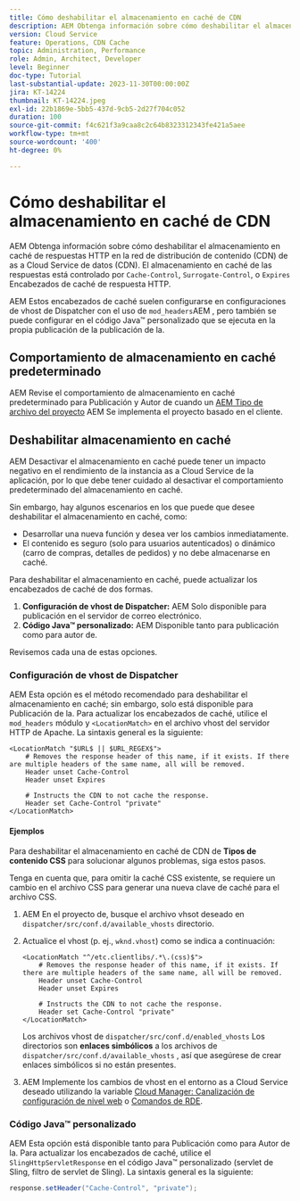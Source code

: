 ```yaml
---
title: Cómo deshabilitar el almacenamiento en caché de CDN
description: AEM Obtenga información sobre cómo deshabilitar el almacenamiento en caché de respuestas HTTP en la red de distribución de contenido (CDN) de as a Cloud Service de datos (CDN).
version: Cloud Service
feature: Operations, CDN Cache
topic: Administration, Performance
role: Admin, Architect, Developer
level: Beginner
doc-type: Tutorial
last-substantial-update: 2023-11-30T00:00:00Z
jira: KT-14224
thumbnail: KT-14224.jpeg
exl-id: 22b1869e-5bb5-437d-9cb5-2d27f704c052
duration: 100
source-git-commit: f4c621f3a9caa8c2c64b8323312343fe421a5aee
workflow-type: tm+mt
source-wordcount: '400'
ht-degree: 0%

---
```


# Cómo deshabilitar el almacenamiento en caché de CDN

AEM Obtenga información sobre cómo deshabilitar el almacenamiento en caché de respuestas HTTP en la red de distribución de contenido (CDN) de as a Cloud Service de datos (CDN). El almacenamiento en caché de las respuestas está controlado por `Cache-Control`, `Surrogate-Control`, o `Expires` Encabezados de caché de respuesta HTTP.

AEM Estos encabezados de caché suelen configurarse en configuraciones de vhost de Dispatcher con el uso de `mod_headers`AEM , pero también se puede configurar en el código Java™ personalizado que se ejecuta en la propia publicación de la publicación de la.

## Comportamiento de almacenamiento en caché predeterminado

AEM Revise el comportamiento de almacenamiento en caché predeterminado para Publicación y Autor de cuando un [AEM Tipo de archivo del proyecto](./enable-caching.md#default-caching-behavior) AEM Se implementa el proyecto basado en el cliente.

## Deshabilitar almacenamiento en caché

AEM Desactivar el almacenamiento en caché puede tener un impacto negativo en el rendimiento de la instancia as a Cloud Service de la aplicación, por lo que debe tener cuidado al desactivar el comportamiento predeterminado del almacenamiento en caché.

Sin embargo, hay algunos escenarios en los que puede que desee deshabilitar el almacenamiento en caché, como:

- Desarrollar una nueva función y desea ver los cambios inmediatamente.
- El contenido es seguro (solo para usuarios autenticados) o dinámico (carro de compras, detalles de pedidos) y no debe almacenarse en caché.

Para deshabilitar el almacenamiento en caché, puede actualizar los encabezados de caché de dos formas.

1. **Configuración de vhost de Dispatcher:** AEM Solo disponible para publicación en el servidor de correo electrónico.
1. **Código Java™ personalizado:** AEM Disponible tanto para publicación como para autor de.

Revisemos cada una de estas opciones.

### Configuración de vhost de Dispatcher

AEM Esta opción es el método recomendado para deshabilitar el almacenamiento en caché; sin embargo, solo está disponible para Publicación de la. Para actualizar los encabezados de caché, utilice el `mod_headers` módulo y `<LocationMatch>` en el archivo vhost del servidor HTTP de Apache. La sintaxis general es la siguiente:

```
<LocationMatch "$URL$ || $URL_REGEX$">
    # Removes the response header of this name, if it exists. If there are multiple headers of the same name, all will be removed.
    Header unset Cache-Control
    Header unset Expires

    # Instructs the CDN to not cache the response.
    Header set Cache-Control "private"
</LocationMatch>
```

#### Ejemplos

Para deshabilitar el almacenamiento en caché de CDN de **Tipos de contenido CSS** para solucionar algunos problemas, siga estos pasos.

Tenga en cuenta que, para omitir la caché CSS existente, se requiere un cambio en el archivo CSS para generar una nueva clave de caché para el archivo CSS.

1. AEM En el proyecto de, busque el archivo vhsot deseado en `dispatcher/src/conf.d/available_vhosts` directorio.
1. Actualice el vhost (p. ej., `wknd.vhost`) como se indica a continuación:

   ```
   <LocationMatch "^/etc.clientlibs/.*\.(css)$">
       # Removes the response header of this name, if it exists. If there are multiple headers of the same name, all will be removed.
       Header unset Cache-Control
       Header unset Expires
   
       # Instructs the CDN to not cache the response.
       Header set Cache-Control "private"
   </LocationMatch>
   ```

   Los archivos vhost de `dispatcher/src/conf.d/enabled_vhosts` Los directorios son **enlaces simbólicos** a los archivos de `dispatcher/src/conf.d/available_vhosts` , así que asegúrese de crear enlaces simbólicos si no están presentes.
1. AEM Implemente los cambios de vhost en el entorno as a Cloud Service deseado utilizando la variable [Cloud Manager: Canalización de configuración de nivel web](https://experienceleague.adobe.com/docs/experience-manager-cloud-service/content/implementing/using-cloud-manager/cicd-pipelines/introduction-ci-cd-pipelines.html?#web-tier-config-pipelines) o [Comandos de RDE](https://experienceleague.adobe.com/docs/experience-manager-learn/cloud-service/developing/rde/how-to-use.html?lang=en#deploy-apache-or-dispatcher-configuration).

### Código Java™ personalizado

AEM Esta opción está disponible tanto para Publicación como para Autor de la. Para actualizar los encabezados de caché, utilice el `SlingHttpServletResponse` en el código Java™ personalizado (servlet de Sling, filtro de servlet de Sling). La sintaxis general es la siguiente:

```java
response.setHeader("Cache-Control", "private");
```
